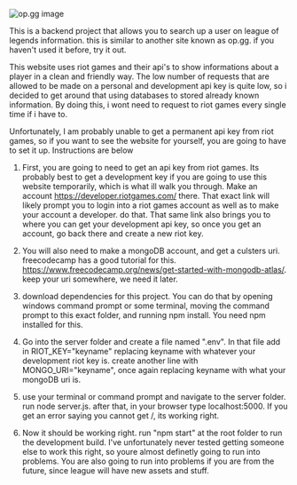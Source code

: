 ![op.gg image](https://cdn.discordapp.com/attachments/720093329852858419/894422095314944070/opgg.png)

This is a backend project that allows you to search up a user on league of legends information. this is similar to another site known as op.gg. if you haven't used it before, try it out.

This website uses riot games and their api's to show informations about a player in a clean and friendly way. The low number of requests that are allowed to be made on a personal and development api key is quite low, so i decided to get around that using databases to stored already known information. By doing this, i wont need to request to riot games every single time if i have to.

Unfortunately, I am probably unable to get a permanent api key from riot games, so if you want to see the website for yourself, you are going to have to set it up. Instructions are below

1. First, you are going to need to get an api key from riot games. Its probably best to get a development key if you are going to use this website temporarily, which is what ill walk you through. Make an account https://developer.riotgames.com/ there. That exact link will likely prompt you to login into a riot games account as well as to make your account a developer. do that. That same link also brings you to where you can get your development api key, so once you get an account, go back there and create a new riot key.

2. You will also need to make a mongoDB account, and get a culsters uri. freecodecamp has a good tutorial for this. https://www.freecodecamp.org/news/get-started-with-mongodb-atlas/. keep your uri somewhere, we need it later.

2. download dependencies for this project. You can do that by opening windows command prompt or some terminal, moving the command prompt to this exact folder, and running npm install. You need npm installed for this.

3. Go into the server folder and create a file named ".env". In that file add in RIOT_KEY="keyname" replacing keyname with whatever your development riot key is. create another line with MONGO_URI="keyname", once again replacing keyname with what your mongoDB uri is. 

4. use your terminal or command prompt and navigate to the server folder. run node server.js. after that, in your browser type localhost:5000. If you get an error saying you cannot get /, its working right.

5. Now it should be working right. run "npm start" at the root folder to run the development build. I've unfortunately never tested getting someone else to work this right, so youre almost definetly going to run into problems. You are also going to run into problems if you are from the future, since league will have new assets and stuff.
